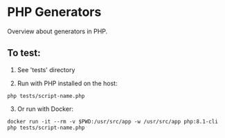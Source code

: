 # PHP Generators
Overview about generators in PHP.

## To test:

1. See 'tests' directory

2. Run with PHP installed on the host:
```
php tests/script-name.php
```

3. Or run with Docker:
```
docker run -it --rm -v $PWD:/usr/src/app -w /usr/src/app php:8.1-cli php tests/script-name.php
```
